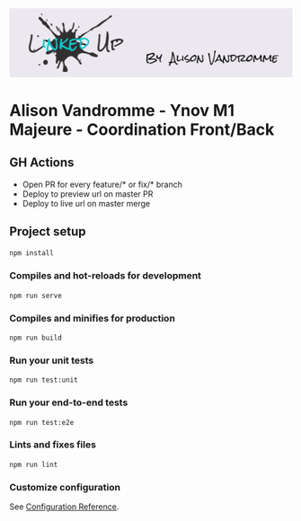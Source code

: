 <img src="./public/lkd-banner.png" />

# Alison Vandromme - Ynov M1 Majeure - Coordination Front/Back


## GH Actions

- Open PR for every feature/* or fix/* branch
- Deploy to preview url on master PR
- Deploy to live url on master merge

## Project setup
```
npm install
```

### Compiles and hot-reloads for development
```
npm run serve
```

### Compiles and minifies for production
```
npm run build
```

### Run your unit tests
```
npm run test:unit
```

### Run your end-to-end tests
```
npm run test:e2e
```

### Lints and fixes files
```
npm run lint
```

### Customize configuration
See [Configuration Reference](https://cli.vuejs.org/config/).
